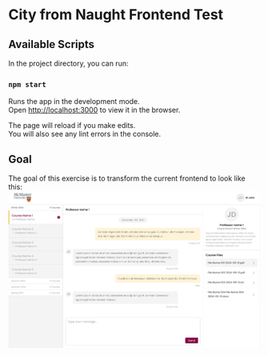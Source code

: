 # City from Naught Frontend Test

## Available Scripts

In the project directory, you can run:

### `npm start`

Runs the app in the development mode.\
Open [http://localhost:3000](http://localhost:3000) to view it in the browser.

The page will reload if you make edits.\
You will also see any lint errors in the console.

## Goal

The goal of this exercise is to transform the current frontend to look like this:
![alt text](public/goal.png "Title")
